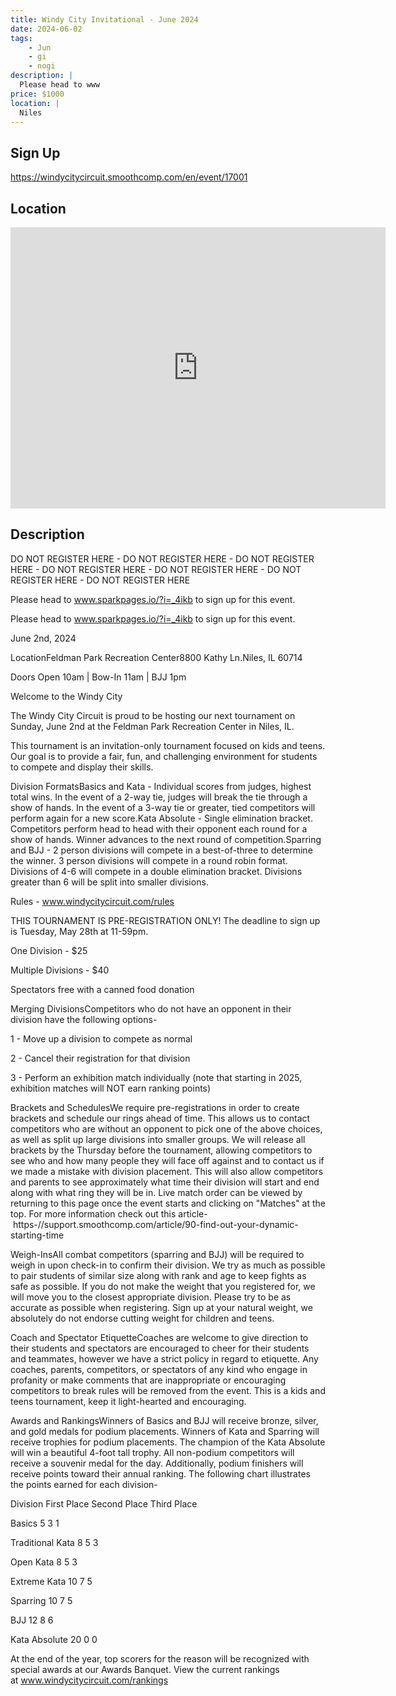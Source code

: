 ```yaml
---
title: Windy City Invitational - June 2024
date: 2024-06-02
tags:
    - Jun
    - gi 
    - nogi 
description: |
  Please head to www
price: $1000
location: |
  Niles
---
```

## Sign Up
https://windycitycircuit.smoothcomp.com/en/event/17001

## Location
<iframe src="https://www.google.com/maps/embed?pb=!1m18!1m12!1m3!1d12345.6789!2d-87.8473784!3d42.0519558!2m3!1f0!2f0!3f0!3m2!1i1024!2i768!4f13.1!3m3!1m2!1s0x0%3A0x0!2z42.0519558!5e0!3m2!1sen!2sus!4v1234567890" width="600" height="450" style="border:0;" allowfullscreen="" loading="lazy"></iframe>

## Description
DO NOT REGISTER HERE - DO NOT REGISTER HERE - DO NOT REGISTER HERE - DO NOT REGISTER HERE - DO NOT REGISTER HERE - DO NOT REGISTER HERE - DO NOT REGISTER HERE


Please head to www.sparkpages.io/?i=_4ikb to sign up for this event.


Please head to www.sparkpages.io/?i=_4ikb to sign up for this event.


June 2nd, 2024


LocationFeldman Park Recreation Center8800 Kathy Ln.Niles, IL 60714


Doors Open 10am | Bow-In 11am | BJJ 1pm


Welcome to the Windy City


The Windy City Circuit is proud to be hosting our next tournament on Sunday, June 2nd at the Feldman Park Recreation Center in Niles, IL.


This tournament is an invitation-only tournament focused on kids and teens. Our goal is to provide a fair, fun, and challenging environment for students to compete and display their skills.


Division FormatsBasics and Kata - Individual scores from judges, highest total wins. In the event of a 2-way tie, judges will break the tie through a show of hands. In the event of a 3-way tie or greater, tied competitors will perform again for a new score.Kata Absolute - Single elimination bracket. Competitors perform head to head with their opponent each round for a show of hands. Winner advances to the next round of competition.Sparring and BJJ - 2 person divisions will compete in a best-of-three to determine the winner. 3 person divisions will compete in a round robin format. Divisions of 4-6 will compete in a double elimination bracket. Divisions greater than 6 will be split into smaller divisions.


Rules - www.windycitycircuit.com/rules


THIS TOURNAMENT IS PRE-REGISTRATION ONLY! The deadline to sign up is Tuesday, May 28th at 11-59pm.


One Division - $25


Multiple Divisions - $40


Spectators free with a canned food donation


Merging DivisionsCompetitors who do not have an opponent in their division have the following options-


1 - Move up a division to compete as normal


2 - Cancel their registration for that division


3 - Perform an exhibition match individually (note that starting in 2025, exhibition matches will NOT earn ranking points)


Brackets and SchedulesWe require pre-registrations in order to create brackets and schedule our rings ahead of time. This allows us to contact competitors who are without an opponent to pick one of the above choices, as well as split up large divisions into smaller groups. We will release all brackets by the Thursday before the tournament, allowing competitors to see who and how many people they will face off against and to contact us if we made a mistake with division placement. This will also allow competitors and parents to see approximately what time their division will start and end along with what ring they will be in. Live match order can be viewed by returning to this page once the event starts and clicking on "Matches" at the top. For more information check out this article- https-//support.smoothcomp.com/article/90-find-out-your-dynamic-starting-time


Weigh-InsAll combat competitors (sparring and BJJ) will be required to weigh in upon check-in to confirm their division. We try as much as possible to pair students of similar size along with rank and age to keep fights as safe as possible. If you do not make the weight that you registered for, we will move you to the closest appropriate division. Please try to be as accurate as possible when registering. Sign up at your natural weight, we absolutely do not endorse cutting weight for children and teens.


Coach and Spectator EtiquetteCoaches are welcome to give direction to their students and spectators are encouraged to cheer for their students and teammates, however we have a strict policy in regard to etiquette. Any coaches, parents, competitors, or spectators of any kind who engage in profanity or make comments that are inappropriate or encouraging competitors to break rules will be removed from the event. This is a kids and teens tournament, keep it light-hearted and encouraging.


Awards and RankingsWinners of Basics and BJJ will receive bronze, silver, and gold medals for podium placements. Winners of Kata and Sparring will receive trophies for podium placements. The champion of the Kata Absolute will win a beautiful 4-foot tall trophy. All non-podium competitors will receive a souvenir medal for the day. Additionally, podium finishers will receive points toward their annual ranking. The following chart illustrates the points earned for each division-




Division
First Place
Second Place
Third Place


Basics
5
3
1


Traditional Kata
8
5
3


Open Kata
8
5
3


Extreme Kata
10
7
5


Sparring
10
7
5


BJJ
12
8
6


Kata Absolute
20
0
0




At the end of the year, top scorers for the reason will be recognized with special awards at our Awards Banquet. View the current rankings at www.windycitycircuit.com/rankings